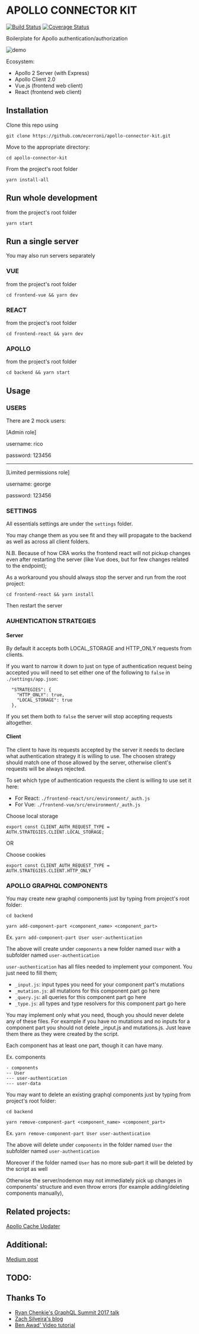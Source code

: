 # APOLLO CONNECTOR KIT

[![Build Status](https://img.shields.io/travis/ecerroni/apollo-connector-kit/master.svg?style=flat-square)](https://travis-ci.org/ecerroni/apollo-connector-kit) [![Coverage Status](https://img.shields.io/codecov/c/github/ecerroni/apollo-connector-kit/master.svg?style=flat-square)](https://codecov.io/gh/ecerroni/apollo-connector-kit/branch/master)

Boilerplate for Apollo authentication/authorization

![demo](./apollo-connector-kit.gif "Apollo Connector Kit")

Ecosystem:
- Apollo 2 Server (with Express)
- Apollo Client 2.0
- Vue.js (frontend web client)
- React (frontend web client)


## Installation
Clone this repo using

`git clone https://github.com/ecerroni/apollo-connector-kit.git`

Move to the appropriate directory:

`cd apollo-connector-kit`

From the project's root folder

`yarn install-all`

## Run whole development
from the project's root folder

`yarn start`

## Run a single server
You may also run servers separately

### VUE
from the project's root folder

`cd frontend-vue && yarn dev`

### REACT
from the project's root folder

`cd frontend-react && yarn dev`

### APOLLO
from the project's root folder

`cd backend && yarn start`

## Usage

### USERS
There are 2 mock users:

[Admin role]

username: rico

password: 123456

--------------

[Limited permissions role]

username: george

password: 123456

### SETTINGS
All essentials settings are under the `settings` folder.

You may change them as you see fit and they will propagate to the backend as well as across
all client folders.

N.B. Because of how CRA works the frontend react will not pickup changes even after restarting the
server (like Vue does, but for few changes related to the endpoint);

As a workaround you should always stop the server and run from the root project:

`cd frontend-react && yarn install`

Then restart the server

### AUHENTICATION STRATEGIES

#### Server
By default it accepts both LOCAL_STORAGE and HTTP_ONLY requests from clients.

If you want to narrow it down to just on type of authentication request being accepted you will need to set either one of the following to `false` in `./settings/app.json`:

```
  "STRATEGIES": {
    "HTTP_ONLY": true,
    "LOCAL_STORAGE": true
  },
```

If you set them both to `false` the server will stop accepting requests altogether.

#### Client
The client to have its requests accepted by the server it needs to declare what authentication strategy it is willing to use. The choosen strategy should match one of those allowed by the server, otherwise client's requests will be always rejected.

To set which type of authentication requests the client is willing to use set it here:
- For React: `./frontend-react/src/environment/_auth.js`
- For Vue: `./frontend-vue/src/environment/_auth.js`

Choose local storage

`export const CLIENT_AUTH_REQUEST_TYPE = AUTH.STRATEGIES.CLIENT.LOCAL_STORAGE;`

OR 

Choose cookies

`export const CLIENT_AUTH_REQUEST_TYPE = AUTH.STRATEGIES.CLIENT.HTTP_ONLY`

### APOLLO GRAPHQL COMPONENTS
You may create new graphql components just by typing from project's root folder:

`cd backend`

`yarn add-component-part <component_name> <component_part>`

Ex. `yarn add-component-part User user-authentication`

The above will create under `components` a new folder named `User` with a subfolder named
`user-authentication`

`user-authentication` has all files needed to implement your component. You just need to fill them;

- `_input.js`: input types you need for your component part's mutations
- `_mutation.js`: all mutations for this component part go here
- `_query.js`: all queries for this component part go here
- `_type.js`: all types and type resolvers for this component part go here

You may implement only what you need, though you should never delete any of these files. For example
if you have no mutations and no inputs for a component part you should not delete _input.js and
mutations.js. Just leave them there as they were created by the script.

Each component has at least one part, though it can have many.

Ex.
components
```
- components
-- User
--- user-authentication
--- user-data
```

You may want to delete an existing graphql components just by typing from project's root folder:

`cd backend`

`yarn remove-component-part <component_name> <component_part>`

Ex. `yarn remove-component-part User user-authentication`

The above will delete under `components` in the folder named `User` the subfolder named
`user-authentication`

Moreover if the folder named `User` has no more sub-part it will be deleted by the script as well

Otherwise the server/nodemon may not immediately pick up changes in components' structure and even
throw errors (for example adding/deleting components manually),

## Related projects:
[Apollo Cache Updater](https://github.com/ecerroni/apollo-cache-updater)

## Additional:
[Medium post](https://blog.mvp-space.com/authentication-and-authorization-boilerplate-with-apollo-2-0-b77042aba3f6)

## TODO:


## Thanks To
- [Ryan Chenkie's GraphQL Summit 2017 talk](https://www.youtube.com/watch?v=4_Bcw7BULC8)
- [Zach Silveira's blog](https://zach.codes/tag/graphql)
- [Ben Awad' Video tutorial](https://www.youtube.com/watch?v=0MKJ7JbVnFc)